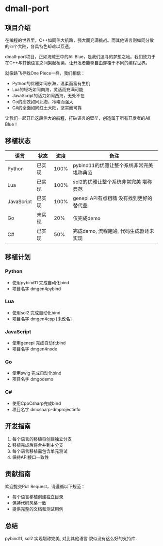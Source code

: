 # dmall-port

## 项目介绍
在编程的世界里，C++如同伟大航路，强大而充满挑战。而其他语言则如同分散的四个大陆，各具特色却难以互通。

dmall-port项目，正如海贼王中的All Blue，是我们追寻的梦想之地。我们致力于在C++与其他语言之间架起桥梁，让开发者能够自由穿梭于不同的编程世界。

就像路飞寻找One Piece一样，我们相信：
- Python的优雅如同东海，温柔而富有生机
- Lua的轻巧如同南海，灵活而充满可能
- JavaScript的活力如同西海，无处不在
- Go的高效如同北海，冷峻而强大
- C#的全面如同红土大陆，坚实而可靠

让我们一起开启这段伟大的航程，打破语言的壁垒，创造属于所有开发者的All Blue！

## 移植状态

| 语言       | 状态     | 进度  | 备注          |
|------------|----------|-------|---------------|
| Python     | 已实现   | 100%    |  pybind11的优雅让整个系统非常完美 堪称典范             |
| Lua        | 已实现   | 100%    |  sol2的优雅让整个系统非常完美 堪称典范              |
| JavaScript | 已实现   | 100%    |     genepi API有点粗糙 没有找到更好的替代品          |
| Go         | 未实现   | 20%    | 仅完成demo |
| C#         | 已实现   | 50%    | 完成demo, 流程跑通, 代码生成器还未实现 |

## 移植计划

### Python
- 使用pybind11 完成自动化bind
- 项目名字 dmgen4pybind

### Lua
- 使用sol2 完成自动化bind
- 项目名字 dmgen4cpp [未改名]

### JavaScript
- 使用genepi 完成自动化bind
- 项目名字 dmgen4node

### Go
- 使用swig 完成自动化bind
- 项目名字 dmgodemo

### C#
- 使用CppCsharp完成bind
- 项目名字 dmcsharp-dmprojectinfo

## 开发指南
1. 每个语言的移植将创建独立分支
2. 移植完成后将合并到主分支
3. 每个语言移植需包含单元测试
4. 保持API接口一致性

## 贡献指南
欢迎提交Pull Request，请遵循以下规范：
- 每个语言移植创建独立目录
- 保持代码风格一致
- 提供完整的文档和测试用例

## 总结
pybind11, sol2 实现堪称完美, 对比其他语言 貌似没有这么好的支持库.